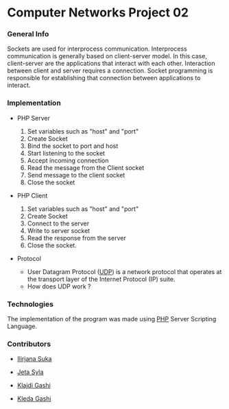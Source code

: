 # Computer Networks Project 02
### General Info
Sockets are used for interprocess communication. Interprocess communication is generally based on client-server model. In this case, client-server are the applications that interact with each other. Interaction between client and server requires a connection. 
Socket programming is responsible for establishing that connection between applications to interact.

### Implementation 
   * PHP Server
        1. Set variables such as "host" and "port"
        2. Create Socket
        3. Bind the socket to port and host
        4. Start listening to the socket
        5. Accept incoming connection
        6. Read the message from the Client socket
        7. Send message to the client socket
        8. Close the socket

   * PHP Client
       1. Set variables such as "host" and "port"
       2. Create Socket
       3. Connect to the server
       4. Write to server socket
       5. Read the response from the server
       6. Close the socket.

  * Protocol
       * User Datagram Protocol ([UDP](https://en.wikipedia.org/wiki/User_Datagram_Protocol)) is a network protocol that operates at the transport layer of the              Internet Protocol (IP) suite.
       * How does UDP work ?
          

### Technologies
The implementation of the program was made using [PHP](https://www.php.net/) Server Scripting Language.


### Contributors 
- [Ilirjana Suka](https://github.com/IlirjanaSuka)

- [Jeta Syla](https://github.com/Jeta-Syla)

- [Klajdi Gashi](https://github.com/KlajdiGashi)

- [Kleda Gashi](https://github.com/kledagashi)
